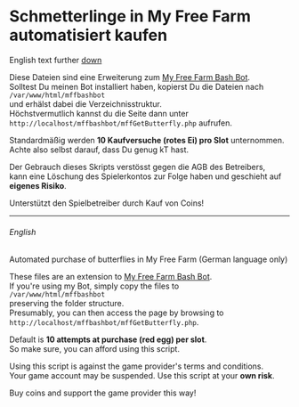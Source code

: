 Schmetterlinge in My Free Farm automatisiert kaufen
===================================================

English text further [down](#english)

Diese Dateien sind eine Erweiterung zum [My Free Farm Bash Bot](https://github.com/HackerHarry/mffbashbot).<br>
Solltest Du meinen Bot installiert haben, kopierst Du die Dateien nach<br>
`/var/www/html/mffbashbot`<br>
und erhälst dabei die Verzeichnisstruktur.<br>
Höchstvermutlich kannst du die Seite dann unter<br>
`http://localhost/mffbashbot/mffGetButterfly.php` aufrufen.<br>


Standardmäßig werden **10 Kaufversuche (rotes Ei) pro Slot** unternommen.<br>
Achte also selbst darauf, dass Du genug kT hast.<br>

Der Gebrauch dieses Skripts verstösst gegen die AGB des Betreibers,<br>
kann eine Löschung des Spielerkontos zur Folge haben und geschieht auf<br>
**eigenes Risiko**.

Unterstützt den Spielbetreiber durch Kauf von Coins!

---
###### English

Automated purchase of butterflies in My Free Farm (German language only)

These files are an extension to [My Free Farm Bash Bot](https://github.com/HackerHarry/mffbashbot).<br>
If you're using my Bot, simply copy the files to<br>
`/var/www/html/mffbashbot`<br>
preserving the folder structure.<br>
Presumably, you can then access the page by browsing to<br>
`http://localhost/mffbashbot/mffGetButterfly.php`.<br>


Default is **10 attempts at purchase (red egg) per slot**.<br>
So make sure, you can afford using this script.<br>

Using this script is against the game provider's terms and conditions.<br>
Your game account may be suspended. Use this script at your **own risk**.

Buy coins and support the game provider this way!